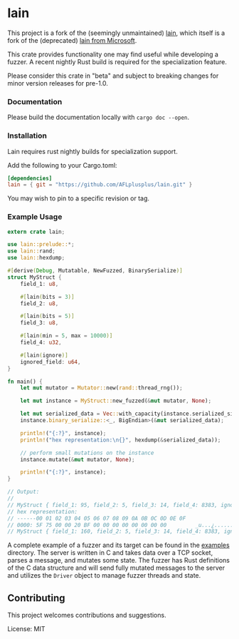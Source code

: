 # lain

This project is a fork of the (seemingly unmaintained) [lain](https://github.com/landaire/lain), which
itself is a fork of the (deprecated) [lain from Microsoft](https://github.com/microsoft/lain).

This crate provides functionality one may find useful while developing a fuzzer. A recent nightly Rust
build is required for the specialization feature.

Please consider this crate in "beta" and subject to breaking changes for minor version releases for pre-1.0.

### Documentation

Please build the documentation locally with `cargo doc --open`.

### Installation

Lain requires rust nightly builds for specialization support.

Add the following to your Cargo.toml:

```toml
[dependencies]
lain = { git = "https://github.com/AFLplusplus/lain.git" }
```

You may wish to pin to a specific revision or tag.

### Example Usage

```rust
extern crate lain;

use lain::prelude::*;
use lain::rand;
use lain::hexdump;

#[derive(Debug, Mutatable, NewFuzzed, BinarySerialize)]
struct MyStruct {
    field_1: u8,

    #[lain(bits = 3)]
    field_2: u8,

    #[lain(bits = 5)]
    field_3: u8,

    #[lain(min = 5, max = 10000)]
    field_4: u32,

    #[lain(ignore)]
    ignored_field: u64,
}

fn main() {
    let mut mutator = Mutator::new(rand::thread_rng());

    let mut instance = MyStruct::new_fuzzed(&mut mutator, None);

    let mut serialized_data = Vec::with_capacity(instance.serialized_size());
    instance.binary_serialize::<_, BigEndian>(&mut serialized_data);

    println!("{:?}", instance);
    println!("hex representation:\n{}", hexdump(&serialized_data));

    // perform small mutations on the instance
    instance.mutate(&mut mutator, None);

    println!("{:?}", instance);
}

// Output:
//
// MyStruct { field_1: 95, field_2: 5, field_3: 14, field_4: 8383, ignored_field: 0 }
// hex representation:
// ------00 01 02 03 04 05 06 07 08 09 0A 0B 0C 0D 0E 0F
// 0000: 5F 75 00 00 20 BF 00 00 00 00 00 00 00 00         _u...¿........
// MyStruct { field_1: 160, field_2: 5, field_3: 14, field_4: 8383, ignored_field: 0 }
```

A complete example of a fuzzer and its target can be found in the [examples](examples/)
directory. The server is written in C and takes data over a TCP socket, parses a message, and
mutates some state. The fuzzer has Rust definitions of the C data structure and will send fully
mutated messages to the server and utilizes the `Driver` object to manage fuzzer threads and
state.

## Contributing

This project welcomes contributions and suggestions.

License: MIT
